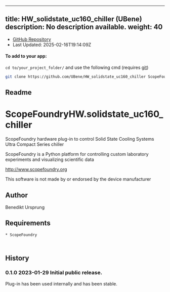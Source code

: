 
---
title: HW_solidstate_uc160_chiller (UBene)
description: No description available.
weight: 40
---
- [GitHub Repository](https://github.com/UBene/HW_solidstate_uc160_chiller)
- Last Updated: 2025-02-16T19:14:09Z


#### To add to your app:

`cd to/your_project_folder/` and use the following cmd (requires [git](/docs/100_development-environment/20_git/))

```bash
git clone https://github.com/UBene/HW_solidstate_uc160_chiller ScopeFoundryHW/solidstate_uc160_chiller
```


## Readme
ScopeFoundryHW.solidstate_uc160_chiller
=======================================

ScopeFoundry hardware plug-in to control Solid State Cooling Systems Ultra Compact Series chiller

ScopeFoundry is a Python platform for controlling custom laboratory 
experiments and visualizing scientific data

<http://www.scopefoundry.org>

This software is not made by or endorsed by the device manufacturer

Author
----------

Benedikt Ursprung 

Requirements
------------

	* ScopeFoundry

​	
History
--------

### 0.1.0	2023-01-29	Initial public release.

Plug-in has been used internally and has been stable.

